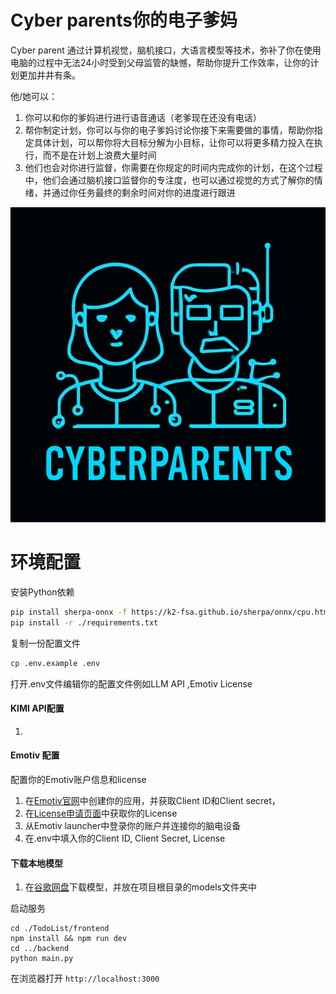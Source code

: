 # Cyber parents你的电子爹妈

Cyber parent 通过计算机视觉，脑机接口，大语言模型等技术，弥补了你在使用电脑的过程中无法24小时受到父母监管的缺憾，帮助你提升工作效率，让你的计划更加井井有条。

他/她可以：

1. 你可以和你的爹妈进行进行语音通话（老爹现在还没有电话）
2. 帮你制定计划，你可以与你的电子爹妈讨论你接下来需要做的事情，帮助你指定具体计划，可以帮你将大目标分解为小目标，让你可以将更多精力投入在执行，而不是在计划上浪费大量时间
3. 他们也会对你进行监督，你需要在你规定的时间内完成你的计划，在这个过程中，他们会通过脑机接口监督你的专注度，也可以通过视觉的方式了解你的情绪，并通过你任务最终的剩余时间对你的进度进行跟进



<img src="./iamge/cbp.png" style="zoom:50%;" />



# 环境配置



安装Python依赖

````bash
pip install sherpa-onnx -f https://k2-fsa.github.io/sherpa/onnx/cpu.html
pip install -r ./requirements.txt
````

复制一份配置文件

````bash
cp .env.example .env
````

打开.env文件编辑你的配置文件例如LLM API ,Emotiv License

#### KIMI API配置

1. 

#### Emotiv 配置

配置你的Emotiv账户信息和license

1. 在[Emotiv官网](https://account.emotiv.com/my-account/)中创建你的应用，并获取Client ID和Client secret，
2. 在[License申请页面](https://www.emotiv.com/pages/developer)中获取你的License
3. 从Emotiv launcher中登录你的账户并连接你的脑电设备
4. 在.env中填入你的Client ID, Client Secret, License 

#### 下载本地模型

1. 在[谷歌网盘](https://drive.google.com/file/d/1cFvBKD3ElgMIaE_wepwSHqKm-tpfNnF4/view?usp=drive_link)下载模型，并放在项目根目录的models文件夹中

启动服务

````
cd ./TodoList/frontend
npm install && npm run dev
cd ../backend
python main.py
````

在浏览器打开 `http://localhost:3000`